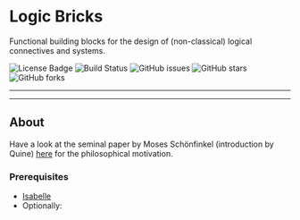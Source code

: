# Logic Bricks

Functional building blocks for the design of (non-classical) logical connectives and systems.


![License Badge](https://img.shields.io/github/license/davfuenmayor/logic-bricks?style=flat-square)
![Build Status](https://img.shields.io/github/actions/workflow/status/davfuenmayor/logic-bricks/ci.yml?style=flat-square)
![GitHub issues](https://img.shields.io/github/issues/davfuenmayor/logic-bricks?style=flat-square)
![GitHub stars](https://img.shields.io/github/stars/davfuenmayor/logic-bricks?style=flat-square)
![GitHub forks](https://img.shields.io/github/forks/davfuenmayor/logic-bricks?style=flat-square)

---

---

## About

Have a look at the seminal paper by Moses Schönfinkel (introduction by Quine)
[here](https://content.wolfram.com/sites/43/2020/12/Schonfinkel-OnTheBuildingBlocksOfMathematicalLogic.pdf) for the philosophical motivation.

### Prerequisites

- [Isabelle](https://isabelle.in.tum.de/)
- Optionally: 

